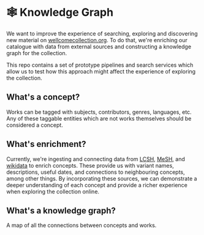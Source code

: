 # 🕸️ Knowledge Graph

We want to improve the experience of searching, exploring and discovering new material on [wellcomecollection.org](https://wellcomecollection.org). To do that, we're enriching our catalogue with data from external sources and constructing a knowledge graph for the collection.

This repo contains a set of prototype pipelines and search services which allow us to test how this approach might affect the experience of exploring the collection.

## What's a concept?

Works can be tagged with subjects, contributors, genres, languages, etc. Any of these taggable entities which are not works themselves should be considered a concept.

## What's enrichment?

Currently, we're ingesting and connecting data from [LCSH](https://en.m.wikipedia.org/wiki/Library_of_Congress_Subject_Headings), [MeSH](https://en.m.wikipedia.org/wiki/Medical_Subject_Headings), and [wikidata](https://en.m.wikipedia.org/wiki/Wikidata) to enrich concepts. These provide us with variant names, descriptions, useful dates, and connections to neighbouring concepts, among other things.
By incorporating these sources, we can demonstrate a deeper understanding of each concept and provide a richer experience when exploring the collection online.

## What's a knowledge graph?

A map of all the connections between concepts and works.
